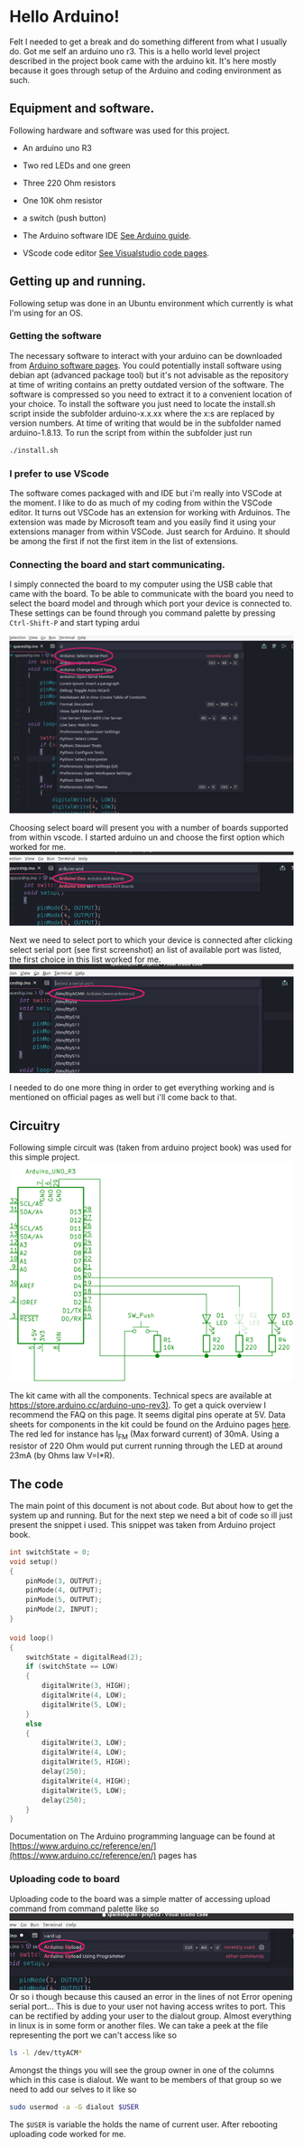 # Hello Arduino!

Felt I needed to get a break and do something different from what I usually do. Got me self an arduino uno r3. This is a hello world level project described in the project book came with the arduino kit.
It's here mostly because it goes through setup of the Arduino and coding environment as such.

## Equipment and software.

Following hardware and software was used for this project.

- An arduino uno R3
- Two red LEDs and one green
- Three 220 Ohm resistors
- One 10K ohm resistor
- a switch (push button)

- The Arduino software IDE [See Arduino guide](https://www.arduino.cc/en/Guide/Linux).
- VScode code editor [See Visualstudio code pages](https://code.visualstudio.com/).
  

## Getting up and running.
Following setup was done in an Ubuntu environment which currently is what I'm using for an OS. 

### Getting the software
The necessary software to interact with your arduino can be downloaded from [Arduino software pages](https://www.arduino.cc/en/software).
You could potentially install software using debian apt (advanced package tool) but it's not advisable as the repository at time of writing contains an pretty outdated version of the software. The software is compressed so you need to extract it to a convenient location of your choice. To install the software you just need to locate the install.sh script inside the subfolder arduino-x.x.xx where the x:s are replaced by version numbers. At time of writing that would be in the subfolder named arduino-1.8.13. To run the script from within the subfolder just run
```sh
./install.sh
```
### I prefer to use VScode 
The software comes packaged with and IDE but i'm really into VSCode at the moment. I like to do as much of my coding from within the VSCode editor. It turns out VSCode has an extension for working with Arduinos. The extension was made by Microsoft team and you easily find it using your extensions manager from within VSCode. Just search for Arduino. It should be among the first if not the first item in the list of extensions. 

### Connecting the board and start communicating.
I simply connected the board to my computer using the USB cable that came with the board.
To be able to communicate with the board you need to select the board model and through which port your device is connected to. These settings can be found through you command palette by pressing `Ctrl-Shift-P` and start typing ardui

![choosing board and port](./img/boardandport.png)

Choosing select board will present you with a number of boards supported from within vscode. I started arduino un and choose the first option which worked for me. 
![choosing board ](./img/board.png)

Next we need to select port to which your device is connected after clicking select serial port (see first screenshot) an list of available port was listed, the first choice in this list worked for me.  
![choosing port ](./img/port.png)

I needed to do one more thing in order to get everything working and is mentioned on official pages as well but i'll come back to that.

## Circuitry
Following simple circuit was (taken from arduino project book) was used for this simple project. 
![Circuit](./img/circuit.svg)

The kit came with all the components.
Technical specs are available at [https://store.arduino.cc/arduino-uno-rev3)](https://store.arduino.cc/arduino-uno-rev3). To get a quick overview I recommend the FAQ on this page. It seems digital pins operate at 5V. Data sheets for components in the kit could be found on the Arduino pages [here]( https://store.arduino.cc/genuino-starter-kit). The red led for instance has I<sub>FM</sub> (Max forward current) of 30mA. Using a resistor of 220 Ohm would put current running through the LED at around 23mA (by Ohms law V=I*R).



## The code
The main point of this document is not about code. But about how to get the system up and running. But for the next step we need a bit of code so  ill just present the snippet i used. This snippet was taken from Arduino project book.
```cpp
int switchState = 0;
void setup()
{
    pinMode(3, OUTPUT);
    pinMode(4, OUTPUT);
    pinMode(5, OUTPUT);
    pinMode(2, INPUT);
}

void loop()
{
    switchState = digitalRead(2);
    if (switchState == LOW)
    {
        digitalWrite(3, HIGH);
        digitalWrite(4, LOW);
        digitalWrite(5, LOW);
    }
    else
    {
        digitalWrite(3, LOW);
        digitalWrite(4, LOW);
        digitalWrite(5, HIGH);
        delay(250);
        digitalWrite(4, HIGH);
        digitalWrite(5, LOW);
        delay(250);
    }
}
```
Documentation on The Arduino programming language can be found at [https://www.arduino.cc/reference/en/](https://www.arduino.cc/reference/en/) pages has 
### Uploading code to board  
Uploading code to the board was a simple matter of accessing upload command from command palette like so 
![upload code to arduino](./img/upload.png)
Or so i though because this caused an error in the lines of not Error opening serial port... 
This is due to your user not having access writes to port. This can be rectified by adding your user to the dialout group. Almost everything in linux is in some form or another files. We can take a peek at the file representing the port we can't access like so 
```sh
ls -l /dev/ttyACM*
```
Amongst the things you will see the group owner in one of the columns which in this case is dialout. We want to be members of that group so we need to add our selves to it like so 
```sh
sudo usermod -a -G dialout $USER
``` 
The `$USER` is variable the holds the name of current user. After rebooting uploading code worked for me.


